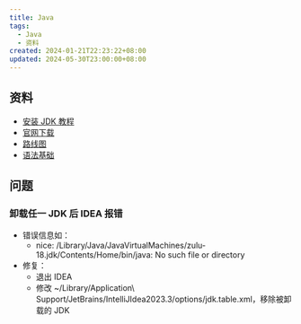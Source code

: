 ```yaml
---
title: Java
tags:
  - Java
  - 资料
created: 2024-01-21T22:23:22+08:00
updated: 2024-05-30T23:00:00+08:00
---
```


## 资料

- [安装 JDK 教程](https://javabetter.cn/overview/jdk-install-config.html)
- [官网下载](https://www.oracle.com/java/technologies/downloads/)
- [路线图](https://roadmap.sh/java)
- [语法基础](https://javabetter.cn/basic-extra-meal/48-keywords.html)

## 问题

### 卸载任一 JDK 后 IDEA 报错

- 错误信息如：
  - nice: /Library/Java/JavaVirtualMachines/zulu-18.jdk/Contents/Home/bin/java: No such file or directory
- 修复：
  - 退出 IDEA
  - 修改 ~/Library/Application\ Support/JetBrains/IntelliJIdea2023.3/options/jdk.table.xml，移除被卸载的 JDK
